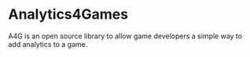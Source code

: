 Analytics4Games
===============

A4G is an open source library to allow game developers a simple way to add analytics to a game.
